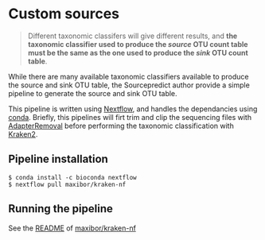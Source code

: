 # Custom sources

> Different taxonomic classifers will give different results, and **the taxonomic classifier used to produce the *source* OTU count table must be the same as the one used to produce the *sink* OTU count table**.

While there are many available taxonomic classifiers available to produce the source and sink OTU table, the Sourcepredict author provide a simple pipeline to generate the source and sink OTU table.

This pipeline is written using [Nextflow](https://www.nextflow.io/), and handles the dependancies using [conda](https://conda.io/en/latest/).
Briefly, this pipelines will firt trim and clip the sequencing files with [AdapterRemoval](https://github.com/MikkelSchubert/adapterremoval) before performing the taxonomic classification with [Kraken2](https://ccb.jhu.edu/software/kraken2).

## Pipeline installation

```
$ conda install -c bioconda nextflow
$ nextflow pull maxibor/kraken-nf
```

## Running the pipeline

See the [README](https://github.com/maxibor/kraken-nf) of [maxibor/kraken-nf](https://github.com/maxibor/kraken-nf)